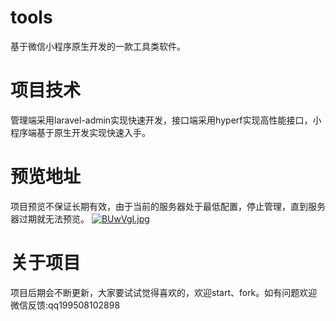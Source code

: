 # tools
基于微信小程序原生开发的一款工具类软件。

# 项目技术
管理端采用laravel-admin实现快速开发，接口端采用hyperf实现高性能接口，小程序端基于原生开发实现快速入手。

# 预览地址
项目预览不保证长期有效，由于当前的服务器处于最低配置，停止管理，直到服务器过期就无法预览。
[![BUwVgI.jpg](https://s1.ax1x.com/2020/10/31/BUwVgI.jpg)](https://imgchr.com/i/BUwVgI)

# 关于项目
项目后期会不断更新，大家要试试觉得喜欢的，欢迎start、fork。如有问题欢迎微信反馈:qq199508102898